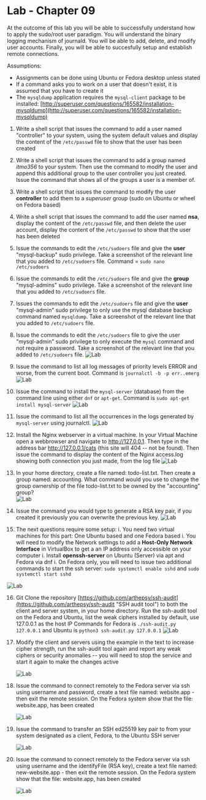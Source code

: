 # Lab - Chapter 09

At the outcome of this lab you will be able to successfully understand how to apply the sudo/root user paradigm. You will understand the binary logging mechanism of journald. You will be able to add, delete, and modify user accounts. Finally, you will be able to succesfully setup and establish remote connections.

Assumptions:

* Assignments can be done using Ubuntu or Fedora desktop unless stated
* If a command asks you to work on a user that doesn't exist, it is assumed that you have to create it
* The ```mysqldump``` application requires the ```mysql-client``` package to be installed: [http://superuser.com/questions/165582/installation-mysqldump](http://superuser.com/questions/165582/installation-mysqldump)

1) Write a shell script that issues the command to add a user named "controller" to your system, using the system default values and display the content of the `/etc/passwd` file to show that the user has been created

2) Write a shell script that issues the command to add a group named *itmo356* to your system. Then use the command to modify the user and append this additional group to the user controller you just created.  Issue the command that shows all of the groups a user is a member of.

3) Write a shell script that issues the command to modify the user **controller** to add them to a *superuser* group (sudo on Ubuntu or wheel on Fedora based)

4) Write a shell script that issues the command to add the user named **nsa**, display the content of the `/etc/passwd` file, and then delete the user account, display the content of the `/etc/passwd` to show that the user has been deleted

5) Issue the commands to edit the ```/etc/sudoers``` file and give the **user** "mysql-backup" sudo privilege. Take a screenshot of the relevant line that you added to ```/etc/sudoers``` file. Command = ```sudo nano /etc/sudoers```

6) Issue the commands to edit the ```/etc/sudoers``` file and give the **group** "mysql-admins" sudo privilege. Take a screenshot of the relevant line that you added to ```/etc/sudoers``` file.

7) Issues the commands to edit the ```/etc/sudoers``` file and give the **user** "mysql-admin" sudo privilege to only use the mysql database backup command named `mysqldump`. Take a screenshot of the relevant line that you added to ```/etc/sudoers``` file.

8) Issue the commands to edit the ```/etc/sudoers``` file to give the user "mysql-admin" sudo privilege to only execute the ```mysql``` command and not require a password. Take a screenshot of the relevant line that you added to ```/etc/sudoers``` file.
    ![Lab](../w9-images/5678.png)
9) Issue the command to list all log messages of priority levels ERROR and worse, from the current boot. 
   Command is ```journalctl -b -p err..emerg```
   ![Lab](../w9-images/9.png)

10) Issue the command to install the `mysql-server` (database) from the command line using either `dnf` or `apt-get`.
    Command is ```sudo apt-get install mysql-server```
    ![Lab](../w9-images/10.png)

11) Issue the command to list all the occurrences in the logs generated by `mysql-server` using journalctl.
    ![Lab](../w9-images/11.png)

12) Install the Nginx webserver in a virtual machine. In your Virtual Machine open a webbrowser and navigate to http://127.0.0.1. Then type in the address bar http://127.0.0.1/cats (this site will 404 -- not be found). Then issue the command to display the content of the Nginx access.log showing both connection you just made, from the log file
    ![Lab](../w9-images/12.png)

13) In your home directory, create a file named: todo-list.txt. Then create a group named: accounting. What command would you use to change the group ownership of the file todo-list.txt to be owned by the "accounting" group?  
    ![Lab](../w9-images/13.png)

14) Issue the command you would type to generate a RSA key pair, if you created it previously you can overwrite the previous key.
    ![Lab](../w9-images/14.png)

15) The next questions require some setup:
   i. You need two virtual machines for this part: One Ubuntu based and one Fedora based
   i. You will need to modify the Network settings to add a **Host-Only Network Interface** in VirtualBox to get a an IP address only accessible on your computer
   i. Install **openssh-server** on Ubuntu (Server) via apt and Fedora via dnf
   i. On Fedora only, you will need to issue two additional commands to start the ssh server: `sudo systemctl enable sshd` and `sudo systemctl start sshd`

   ![Lab](../w9-images/15.png)

16) Git Clone the repository [https://github.com/arthepsy/ssh-audit](https://github.com/arthepsy/ssh-audit "SSH audit tool") to both the client and server system, in your home directory. Run the ssh-audit tool on the Fedora and Ubuntu, list the weak ciphers installed by default, use 127.0.0.1 as the host IP
Commands for Fedora is ```./ssh-audit.py 127.0.0.1``` and Ubuntu is ```python3 ssh-audit.py 127.0.0.1```
    ![Lab](../w9-images/16.png)

17) Modify the client and servers using the example in the text to increase cipher strength, run the ssh-audit tool again and report any weak ciphers or security anomalies -- you will need to stop the service and start it again to make the changes active

    ![Lab](../w9-images/17.png)

18) Issue the command to connect remotely to the Fedora server via ssh using username and password, create a text file named: website.app - then exit the remote session. On the Fedora system show that the file: website.app, has been created

    ![Lab](../w9-images/18.png)

19) Issue the command to transfer an SSH ed25519 key pair to from your system designated as a client, Fedora, to the Ubuntu SSH server

    ![Lab](../w9-images/19.png)

20) Issue the command to connect remotely to the Fedora server via ssh using username and the identifyFile (RSA key), create a text file named: new-website.app - then exit the remote session. On the Fedora system show that the file: website.app, has been created

    ![Lab](../w9-images/20.png)
